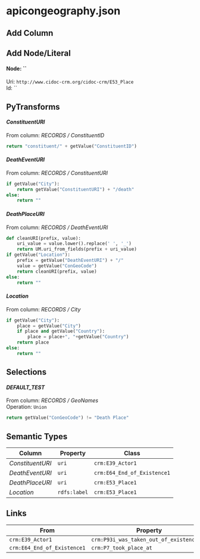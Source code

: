 # apicongeography.json

## Add Column

## Add Node/Literal
#### Node: ``
Uri: `http://www.cidoc-crm.org/cidoc-crm/E53_Place`
<br/>Id: ``


## PyTransforms
#### _ConstituentURI_
From column: _RECORDS / ConstituentID_
``` python
return "constituent/" + getValue("ConstituentID")
```

#### _DeathEventURI_
From column: _RECORDS / ConstituentURI_
``` python
if getValue("City"):
    return getValue("ConstituentURI") + "/death"
else:
    return ""
```

#### _DeathPlaceURI_
From column: _RECORDS / DeathEventURI_
``` python
def cleanURI(prefix, value):
    uri_value = value.lower().replace(' ', '_')
    return UM.uri_from_fields(prefix + uri_value)
if getValue("Location"):
    prefix = getValue("DeathEventURI") + "/"
    value = getValue("ConGeoCode")
    return cleanURI(prefix, value)
else:
    return ""
```

#### _Location_
From column: _RECORDS / City_
``` python
if getValue("City"):
    place = getValue("City")
    if place and getValue("Country"):
        place = place+", "+getValue("Country")
    return place
else:
    return ""
```


## Selections
#### _DEFAULT_TEST_
From column: _RECORDS / GeoNames_
<br>Operation: `Union`
``` python
return getValue("ConGeoCode") != "Death Place"
```


## Semantic Types
| Column | Property | Class |
|  ----- | -------- | ----- |
| _ConstituentURI_ | `uri` | `crm:E39_Actor1`|
| _DeathEventURI_ | `uri` | `crm:E64_End_of_Existence1`|
| _DeathPlaceURI_ | `uri` | `crm:E53_Place1`|
| _Location_ | `rdfs:label` | `crm:E53_Place1`|


## Links
| From | Property | To |
|  --- | -------- | ---|
| `crm:E39_Actor1` | `crm:P93i_was_taken_out_of_existence_by` | `crm:E64_End_of_Existence1`|
| `crm:E64_End_of_Existence1` | `crm:P7_took_place_at` | `crm:E53_Place1`|
